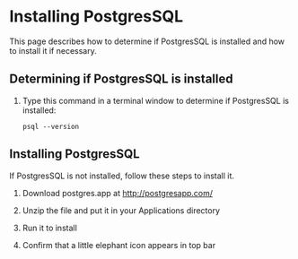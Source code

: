 # Installing PostgresSQL
This page describes how to determine if PostgresSQL is installed and how to install it if necessary. 

## Determining if PostgresSQL is installed
1. Type this command in a terminal window to determine if PostgresSQL is installed: 

   ```psql --version```

## Installing PostgresSQL
If PostgresSQL is not installed, follow these steps to install it. 

1. Download postgres.app at http://postgresapp.com/

2. Unzip the file and put it in your Applications directory

3.  Run it to install

4. Confirm that a little elephant icon appears in top bar
